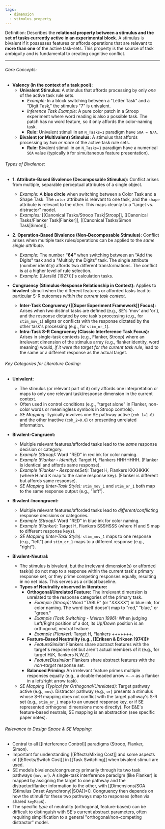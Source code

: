 ```yaml
---
tags:
  - dimension
  - stimulus_property
---
```

Definition: Describes the **relational property between a stimulus and the set of tasks currently active in an experimental block.** A stimulus is bivalent if it possesses features or affords operations that are relevant to **more than one** of the active task-sets. This property is the source of task ambiguity and is fundamental to creating cognitive conflict.

---
###### Core Concepts:

*   **Valency (in the context of a task pool):**
    *   **Univalent Stimulus:** A stimulus that affords processing by only *one* of the active task rule sets.
        *   *Example:* In a block switching between a "Letter Task" and a "Digit Task," the stimulus "7" is univalent.
        *   *Inference Task Example:* A pure color patch in a Stroop experiment where word reading is also a possible task. The patch has no word feature, so it only affords the color-naming task.
        *   **Rule:** Univalent stimuli in an `N_Tasks=1` paradigm have `SOA = N/A`.
    *   **Bivalent (or Multivalent) Stimulus:** A stimulus that affords processing by *two or more* of the active task rule sets.
        *   **Rule:** Bivalent stimuli in an `N_Tasks=1` paradigm have a numerical `SOA` value (typically `0` for simultaneous feature presentation).
###### Types of Bivalence:

*   **1. Attribute-Based Bivalence (Decomposable Stimulus):** Conflict arises from multiple, separable perceptual attributes of a single object.
    *   *Example:* A **blue circle** when switching between a Color Task and a Shape Task. The `color` attribute is relevant to one task, and the `shape` attribute is relevant to the other. This maps cleanly to a "target vs. distractor" model.
    *   *Examples:* [[Canonical Tasks/Stroop Task|Stroop]], [[Canonical Tasks/Flanker Task|Flanker]], [[Canonical Tasks/Simon Task|Simon]].

*   **2. Operation-Based Bivalence (Non-Decomposable Stimulus):** Conflict arises when multiple task rules/operations can be applied to the *same single attribute*.
    *   *Example:* The number **"64"** when switching between an "Add the Digits" task and a "Multiply the Digits" task. The single attribute (number identity) affords two different transformations. The conflict is at a higher level of rule selection.
    *   *Example:* [[Jersild (1927)]]'s calculation tasks.

*   **Congruency (Stimulus-Response Relationship in Context):** Applies to **bivalent** stimuli when the different features or afforded tasks lead to particular S-R outcomes *within the current task context*.
    *   **Inter-Task Congruency ([[Super Experiment Framework]] Focus):** Arises when two distinct tasks are defined (e.g., SE's 'mov' and 'or'), and the response dictated by one task's processing (e.g., for `stim_mov_1`) aligns or conflicts with the response dictated by the other task's processing (e.g., for `stim_or_1`).
    *   **Intra-Task S-R Congruency (Classic Interference Task Focus):** Arises in single-task contexts (e.g., Flanker, Stroop) where an irrelevant dimension of the stimulus array (e.g., flanker identity, word meaning) would, *if it were the target for the current task rule*, lead to the same or a different response as the actual target.

###### Key Categories for Literature Coding:

*   **Univalent:**
    *   The stimulus (or relevant part of it) only affords one interpretation or maps to only one relevant task/response dimension in the current context.
    *   Often used in control conditions (e.g., "target alone" in Flanker, non-color words or meaningless symbols in Stroop controls).
    *   *SE Mapping:* Typically involves one SE pathway active (`coh_1=1.0`) and the other inactive (`coh_2=0.0`) or presenting unrelated information.

*   **Bivalent-Congruent:**
    *   Multiple relevant features/afforded tasks lead to the *same* response decision or category.
    *   *Example (Stroop):* Word "RED" in red ink for color naming.
    *   *Example (Flanker - Identity):* Target H, Flankers HHHHHHH. (Flanker is identical and affords same response).
    *   *Example (Flanker - ResponseSet):* Target H, Flankers KKKHKKK (where H and K map to the same response key). (Flanker is different but affords same response).
    *   *SE Mapping (Inter-Task Style):* `stim_mov_1` and `stim_or_1` both map to the same response output (e.g., "left").

*   **Bivalent-Incongruent:**
    *   Multiple relevant features/afforded tasks lead to *different/conflicting* response decisions or categories.
    *   *Example (Stroop):* Word "RED" in blue ink for color naming.
    *   *Example (Flanker):* Target H, Flankers SSSHSSS (where H and S map to different response keys).
    *   *SE Mapping (Inter-Task Style):* `stim_mov_1` maps to one response (e.g., "left") and `stim_or_1` maps to a different response (e.g., "right").

*   **Bivalent-Neutral:**
    *   The stimulus is bivalent, but the irrelevant dimension(s) or afforded task(s) do not map to a response within the current task's primary response set, or they prime competing responses equally, resulting in no net bias. This serves as a critical baseline.
    *   **Types of Neutrality observed in literature:**
        *   **Orthogonal/Unrelated Feature:** The irrelevant dimension is unrelated to the response categories of the primary task.
            *   *Example (Stroop):* Word "TABLE" (or "XXXXX") in blue ink, for color naming. The word itself doesn't map to "red," "blue," or "green."
            *   *Example (Task Switching - Meiran 1996):* When judging Left/Right position of a dot, its Up/Down position is an orthogonal, neutral feature.
            *   *Example (Flanker):* Target H, Flankers +++++++.
        *   **Feature-Based Neutrality (e.g., [[Eriksen & Eriksen 1974]]):**
            *   *FeatureSimilar:* Flankers share abstract features with the target's response set but aren't actual members of it (e.g., for target H/K, flankers N,W,Z).
            *   *FeatureDissimilar:* Flankers share abstract features with the *non-target* response set.
        *   **Balanced Priming:** An irrelevant feature primes multiple responses equally (e.g., a double-headed arrow `<-->` as a flanker in a left/right arrow task).
    *   *SE Mapping (Typical for Orthogonal/Unrelated):* Target pathway active (e.g., `mov`). Distractor pathway (e.g., `or`) presents a stimulus whose S-R mapping does not conflict with the target pathway's S-R set (e.g., `stim_or_1` maps to an unused response key, or if SE represented orthogonal dimensions more directly). For E&E's feature-based neutrals, SE mapping is an abstraction (see specific paper notes).

###### Relevance to Design Space & SE Mapping:

*   Central to all [[Interference Control]] paradigms (Stroop, Flanker, Simon).
*   Important for understanding [[Effects/Mixing Cost]] and some aspects of [[Effects/Switch Cost]] in [[Task Switching]] when bivalent stimuli are used.
*   SE models bivalence/congruency primarily through its two task pathways (`mov`, `or`). A single-task interference paradigm (like Flanker) is mapped by assigning the target to one pathway and the distractor/flanker information to the other, with [[Dimensions/SOA (Stimulus Onset Asynchrony)|SOA]]=0. Congruency then depends on how the stimuli for these two pathways map to responses (often via shared `keyMap`s).
*   The specific *type* of neutrality (orthogonal, feature-based) can be difficult to distinguish with SE's current abstract parameters, often requiring simplification to a general "orthogonal/non-competing distractor" model.